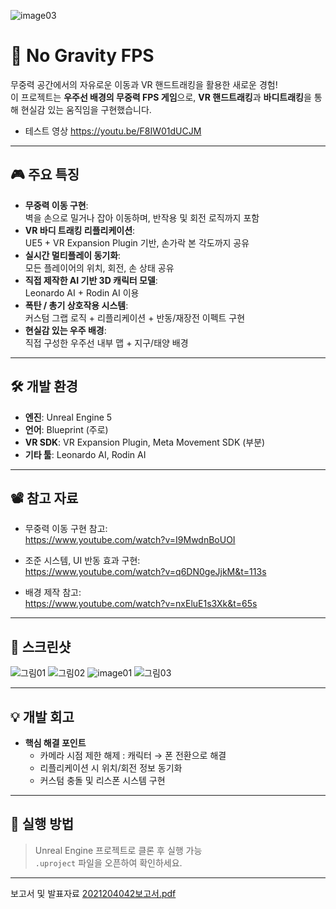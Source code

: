![image03](https://github.com/user-attachments/assets/f1cc2ed9-4b29-4158-ac41-16de08cc6ee8)
# 🚀 No Gravity FPS

무중력 공간에서의 자유로운 이동과 VR 핸드트래킹을 활용한 새로운 경험!  
이 프로젝트는 **우주선 배경의 무중력 FPS 게임**으로, **VR 핸드트래킹**과 **바디트래킹**을 통해 현실감 있는 움직임을 구현했습니다.

- 테스트 영상
  https://youtu.be/F8IW01dUCJM

---

## 🎮 주요 특징

- **무중력 이동 구현**:  
  벽을 손으로 밀거나 잡아 이동하며, 반작용 및 회전 로직까지 포함
- **VR 바디 트래킹 리플리케이션**:  
  UE5 + VR Expansion Plugin 기반, 손가락 본 각도까지 공유
- **실시간 멀티플레이 동기화**:  
  모든 플레이어의 위치, 회전, 손 상태 공유
- **직접 제작한 AI 기반 3D 캐릭터 모델**:  
  Leonardo AI + Rodin AI 이용
- **폭탄 / 총기 상호작용 시스템**:  
  커스텀 그랩 로직 + 리플리케이션 + 반동/재장전 이펙트 구현
- **현실감 있는 우주 배경**:  
  직접 구성한 우주선 내부 맵 + 지구/태양 배경

---

## 🛠 개발 환경

- **엔진**: Unreal Engine 5
- **언어**: Blueprint (주로)
- **VR SDK**: VR Expansion Plugin, Meta Movement SDK (부분)
- **기타 툴**: Leonardo AI, Rodin AI

---

## 📽 참고 자료

- 무중력 이동 구현 참고:  
  https://www.youtube.com/watch?v=I9MwdnBoUOI

- 조준 시스템, UI 반동 효과 구현:  
  https://www.youtube.com/watch?v=q6DN0geJjkM&t=113s

- 배경 제작 참고:  
  https://www.youtube.com/watch?v=nxEluE1s3Xk&t=65s

---

## 🌌 스크린샷

![그림01](https://github.com/user-attachments/assets/a1e9b358-1ff1-47e7-a0e6-be71758626a0)
![그림02](https://github.com/user-attachments/assets/4a39829e-6e2b-4cf0-9b07-294e8fd5ded2)
![image01](https://github.com/user-attachments/assets/8d436b16-39ec-4845-848c-90a9b76c61be)
![그림03](https://github.com/user-attachments/assets/7e380057-39e2-4df5-bda5-91d38c1c3fba)

---

## 💡 개발 회고

- **핵심 해결 포인트**
  - 카메라 시점 제한 해제 : 캐릭터 → 폰 전환으로 해결
  - 리플리케이션 시 위치/회전 정보 동기화
  - 커스텀 충돌 및 리스폰 시스템 구현

---

## 📁 실행 방법

> Unreal Engine 프로젝트로 클론 후 실행 가능  
`.uproject` 파일을 오픈하여 확인하세요.

---

보고서 및 발표자료
[2021204042보고서.pdf](https://github.com/user-attachments/files/19650524/2021204042.pdf)


